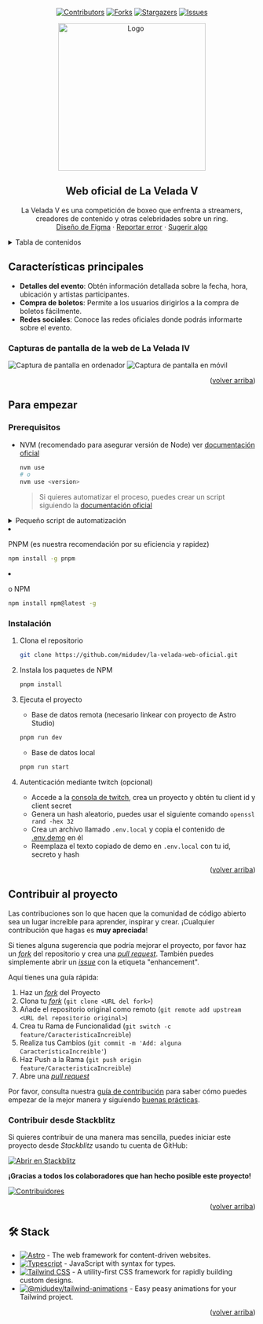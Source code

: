 <a name="readme-top"></a>

<div align="center">

[![Contributors][contributors-shield]][contributors-url]
[![Forks][forks-shield]][forks-url]
[![Stargazers][stars-shield]][stars-url]
[![Issues][issues-shield]][issues-url]

<a href="https://github.com/midudev/la-velada-web-oficial">
  <img width="300px" src="https://cdn.lavelada.dev/drawn-x-logo.webp" alt="Logo" width="800" />
</a>

## Web oficial de La Velada V

La Velada V es una competición de boxeo que enfrenta a streamers, creadores de contenido y otras celebridades sobre un ring.\
[Diseño de Figma](https://www.figma.com/file/7uUHCJ7YhJEoB24EZ00lXC/240405-LVDA-IV?type=design&node-id=0-1&mode=design&t=CUK9cH8DXhKXx31U-0) · [Reportar error](https://github.com/midudev/la-velada-web-oficial/issues) · [Sugerir algo](https://github.com/midudev/la-velada-web-oficial/issues)

</div>

<details>
<summary>Tabla de contenidos</summary>

- [Web oficial de La Velada IV](#web-oficial-de-la-velada-iv)
- [Características principales](#características-principales)
  - [Capturas de pantalla de la web de La Velada IV](#capturas-de-pantalla-de-la-web-de-la-velada-iv)
- [Para empezar](#para-empezar)
  - [Prerequisitos](#prerequisitos)
  - [Instalación](#instalación)
- [Contribuir al proyecto](#contribuir-al-proyecto)
  - [Contribuir desde Stackblitz](#contribuir-desde-stackblitz)
- [🛠️ Stack](#️-stack)

</details>

## Características principales

- **Detalles del evento**: Obtén información detallada sobre la fecha, hora, ubicación y artistas participantes.
- **Compra de boletos**: Permite a los usuarios dirigirlos a la compra de boletos fácilmente.
- **Redes sociales**: Conoce las redes oficiales donde podrás informarte sobre el evento.

### Capturas de pantalla de la web de La Velada IV

![Captura de pantalla en ordenador](https://github.com/midudev/la-velada-web-oficial/assets/1561955/b4080e89-d6e5-4fad-8303-b91e1142cf65)
![Captura de pantalla en móvil](https://github.com/midudev/la-velada-web-oficial/assets/1561955/ded00bc0-6b82-4644-a079-5b33902f7eff)

<p align="right">(<a href="#readme-top">volver arriba</a>)</p>

## Para empezar

### Prerequisitos

- NVM (recomendado para asegurar versión de Node) ver [documentación oficial](https://github.com/nvm-sh/nvm?tab=readme-ov-file#installing-and-updating)

  ```sh
  nvm use
  # o
  nvm use <version>
  ```

  > Si quieres automatizar el proceso, puedes crear un script siguiendo la [documentación oficial](https://github.com/nvm-sh/nvm?tab=readme-ov-file#calling-nvm-use-automatically-in-a-directory-with-a-nvmrc-file)

<details>
	<summary>Pequeño script de automatización</summary>
	
- En Linux/MacOS:
	```sh
	# .bashrc | .zshrc | cualquier archivo de configuración
	# pequeño script para cambiar de version al entrar al directorio
	cd() {
  builtin cd "$@"
		if [[ -f .nvmrc ]]; then
			nvm use > /dev/null
			# Si quieres que te diga la versión
			nvm use
		fi
	}
	```

- En Windows:

  ```powershell
  # $PROFILE
  function Change-Node-Version {
  	param($path)
  	& Set-Location $path
  	$pwd = pwd
  	if ( Test-Path "$pwd\\.nvmrc" ) {
  		$version = Get-Content .nvmrc
  		nvm use $version
  	}
  }
  New-Alias -Name cd -Value Change-Node-Version -Force -Option AllScope
  ```

  </details>

- PNPM (es nuestra recomendación por su eficiencia y rapidez)

  ```sh
  npm install -g pnpm
  ```

- o NPM

  ```sh
  npm install npm@latest -g
  ```

### Instalación

1. Clona el repositorio

   ```sh
   git clone https://github.com/midudev/la-velada-web-oficial.git
   ```

2. Instala los paquetes de NPM

   ```sh
   pnpm install
   ```

3. Ejecuta el proyecto

   - Base de datos remota (necesario linkear con proyecto de Astro Studio)

   ```sh
   pnpm run dev
   ```

   - Base de datos local

   ```sh
   pnpm run start
   ```

4. Autenticación mediante twitch (opcional)
   - Accede a la [consola de twitch](https://dev.twitch.tv/), crea un proyecto y obtén tu client id y client secret
   - Genera un hash aleatorio, puedes usar el siguiente comando `openssl rand -hex 32`
   - Crea un archivo llamado `.env.local` y copia el contenido de [.env.demo](.env.demo) en él
   - Reemplaza el texto copiado de demo en `.env.local` con tu id, secreto y hash

<p align="right">(<a href="#readme-top">volver arriba</a>)</p>

## Contribuir al proyecto

Las contribuciones son lo que hacen que la comunidad de código abierto sea un lugar increíble para aprender, inspirar y crear. ¡Cualquier contribución que hagas es **muy apreciada**!

Si tienes alguna sugerencia que podría mejorar el proyecto, por favor haz un [_fork_](https://github.com/midudev/la-velada-web-oficial/fork) del repositorio y crea una [_pull request_](https://github.com/midudev/la-velada-web-oficial/pulls). También puedes simplemente abrir un [_issue_](https://github.com/midudev/la-velada-web-oficial/issues) con la etiqueta "enhancement".

Aquí tienes una guía rápida:

1. Haz un [_fork_](https://github.com/midudev/la-velada-web-oficial/fork) del Proyecto
2. Clona tu [_fork_](https://github.com/midudev/la-velada-web-oficial/fork) (`git clone <URL del fork>`)
3. Añade el repositorio original como remoto (`git remote add upstream <URL del repositorio original>`)
4. Crea tu Rama de Funcionalidad (`git switch -c feature/CaracteristicaIncreible`)
5. Realiza tus Cambios (`git commit -m 'Add: alguna CaracterísticaIncreible'`)
6. Haz Push a la Rama (`git push origin feature/CaracteristicaIncreible`)
7. Abre una [_pull request_](https://github.com/midudev/la-velada-web-oficial/pulls)

Por favor, consulta nuestra [guía de contribución](https://github.com/midudev/la-velada-web-oficial/blob/master/CONTRIBUTING.md) para saber cómo puedes empezar de la mejor manera y siguiendo [buenas prácticas](https://github.com/midudev/la-velada-web-oficial/blob/main/CONTRIBUTING.md#buenas-prácticas-).

### Contribuir desde Stackblitz

Si quieres contribuir de una manera mas sencilla, puedes iniciar este proyecto desde _Stackblitz_ usando tu cuenta de GitHub:

[![Abrir en Stackblitz](https://developer.stackblitz.com/img/open_in_stackblitz.svg)](https://stackblitz.com/github/midudev/la-velada-web-oficial)

**¡Gracias a todos los colaboradores que han hecho posible este proyecto!**

[![Contribuidores](https://contrib.rocks/image?repo=midudev/la-velada-web-oficial&max=500&columns=20)](https://github.com/midudev/la-velada-web-oficial/graphs/contributors)

<p align="right">(<a href="#readme-top">volver arriba</a>)</p>

## 🛠️ Stack

- [![Astro][astro-badge]][astro-url] - The web framework for content-driven websites.
- [![Typescript][typescript-badge]][typescript-url] - JavaScript with syntax for types.
- [![Tailwind CSS][tailwind-badge]][tailwind-url] - A utility-first CSS framework for rapidly building custom designs.
- [![@midudev/tailwind-animations][animations-badge]][animations-url] - Easy peasy animations for your Tailwind project.

<p align="right">(<a href="#readme-top">volver arriba</a>)</p>

[astro-url]: https://astro.build/
[typescript-url]: https://www.typescriptlang.org/
[tailwind-url]: https://tailwindcss.com/
[animations-url]: https://tailwindcss-animations.vercel.app/
[astro-badge]: https://img.shields.io/badge/Astro-fff?style=for-the-badge&logo=astro&logoColor=bd303a&color=352563
[typescript-badge]: https://img.shields.io/badge/Typescript-007ACC?style=for-the-badge&logo=typescript&logoColor=white&color=blue
[tailwind-badge]: https://img.shields.io/badge/Tailwind-ffffff?style=for-the-badge&logo=tailwindcss&logoColor=38bdf8
[animations-badge]: https://img.shields.io/badge/@midudev/tailwind-animations-ff69b4?style=for-the-badge&logo=node.js&logoColor=white&color=blue
[contributors-shield]: https://img.shields.io/github/contributors/midudev/la-velada-web-oficial.svg?style=for-the-badge
[contributors-url]: https://github.com/midudev/la-velada-web-oficial/graphs/contributors
[forks-shield]: https://img.shields.io/github/forks/midudev/la-velada-web-oficial.svg?style=for-the-badge
[forks-url]: https://github.com/midudev/la-velada-web-oficial/network/members
[stars-shield]: https://img.shields.io/github/stars/midudev/la-velada-web-oficial.svg?style=for-the-badge
[stars-url]: https://github.com/midudev/la-velada-web-oficial/stargazers
[issues-shield]: https://img.shields.io/github/issues/midudev/la-velada-web-oficial.svg?style=for-the-badge
[issues-url]: https://github.com/midudev/la-velada-web-oficial/issues
